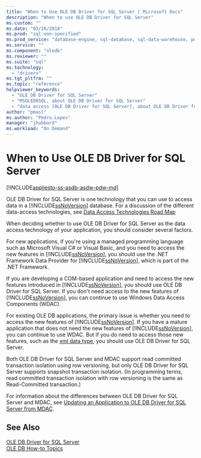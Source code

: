 ```yaml
---
title: "When to Use OLE DB Driver for SQL Server | Microsoft Docs"
description: "When to use OLE DB Driver for SQL Server"
ms.custom: ""
ms.date: "03/26/2018"
ms.prod: "sql-non-specified"
ms.prod_service: "database-engine, sql-database, sql-data-warehouse, pdw"
ms.service: ""
ms.component: "oledb"
ms.reviewer: ""
ms.suite: "sql"
ms.technology: 
  - "drivers"
ms.tgt_pltfrm: ""
ms.topic: "reference"
helpviewer_keywords: 
  - "OLE DB Driver for SQL Server"
  - "MSOLEDBSQL, about OLE DB Driver for SQL Server"
  - "data access [OLE DB Driver for SQL Server], about OLE DB Driver for SQL Server"
author: "pmasl"
ms.author: "Pedro.Lopes"
manager: "jhubbard"
ms.workload: "On Demand"
---
```

# When to Use OLE DB Driver for SQL Server
[!INCLUDE[appliesto-ss-asdb-asdw-pdw-md](../../includes/appliesto-ss-asdb-asdw-pdw-md.md)]

  OLE DB Driver for SQL Server is one technology that you can use to access data in a [!INCLUDE[ssNoVersion](../../includes/ssnoversion-md.md)] database.  For a discussion of the different data-access technologies, see [Data Access Technologies Road Map](http://go.microsoft.com/fwlink/?LinkID=179186)  
  
 When deciding whether to use OLE DB Driver for SQL Server as the data access technology of your application, you should consider several factors.  
  
 For new applications, if you're using a managed programming language such as Microsoft Visual C# or Visual Basic, and you need to access the new features in [!INCLUDE[ssNoVersion](../../includes/ssnoversion-md.md)], you should use the .NET Framework Data Provider for [!INCLUDE[ssNoVersion](../../includes/ssnoversion-md.md)], which is part of the .NET Framework.  
  
 If you are developing a COM-based application and need to access the new features introduced in [!INCLUDE[ssNoVersion](../../includes/ssnoversion-md.md)], you should use OLE DB Driver for SQL Server. If you don't need access to the new features of [!INCLUDE[ssNoVersion](../../includes/ssnoversion-md.md)], you can continue to use Windows Data Access Components (WDAC).  
  
 For existing OLE DB applications, the primary issue is whether you need to access the new features of [!INCLUDE[ssNoVersion](../../includes/ssnoversion-md.md)]. If you have a mature application that does not need the new features of [!INCLUDE[ssNoVersion](../../includes/ssnoversion-md.md)], you can continue to use WDAC. But if you do need to access those new features, such as the [xml data type](../../t-sql/xml/xml-transact-sql.md), you should use OLE DB Driver for SQL Server.  
  
 Both OLE DB Driver for SQL Server and MDAC support read committed transaction isolation using row versioning, but only OLE DB Driver for SQL Server supports snapshot transaction isolation. (In programming terms, read committed transaction isolation with row versioning is the same as Read-Committed transaction.)  
  
 For information about the differences between OLE DB Driver for SQL Server and MDAC, see [Updating an Application to OLE DB Driver for SQL Server from MDAC](../oledb/applications/updating-an-application-to-oledb-driver-for-sql-server-from-mdac.md).  
  
## See Also  
 [OLE DB Driver for SQL Server](../oledb/oledb-driver-for-sql-server.md)     
 [OLE DB How-to Topics](../oledb/ole-db-how-to/ole-db-how-to-topics.md)  
  
  
